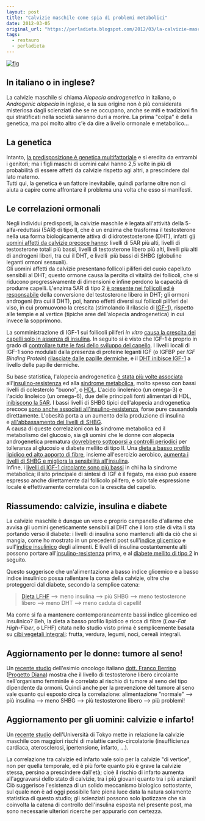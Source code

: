 ```yaml
---
layout: post
title: "Calvizie maschile come spia di problemi metabolici"
date: 2012-03-05
original_url: "https://perladieta.blogspot.com/2012/03/la-calvizie-maschile-evidenzia-problemi.html"
tags:
  - restauro
  - perladieta
---
```


[![fig](https://blogger.googleusercontent.com/img/b/R29vZ2xl/AVvXsEikiQfvuikgUHJJScEys7DIdFtSkwEsQ9iBVayYQIKtRI-DoTOqmg4LH1IbYOB7xTB92Qku9Qryv_9Z7_-q8cjlectagqhx5R2MvJ2rWuzAHxIA2KaIvuzRPBycZKWwDOIDVGZlaQqdKZc/s1600/Male+Androgenic+Alopecia_q360.png)](http://perladieta.blogspot.com/2012/03/la-calvizie-maschile-evidenzia-problemi.html)

## In italiano o in inglese?

La calvizie maschile si chiama *Alopecia androgenetica* in italiano, o *Androgenic alopecia* in inglese, e la sua origine non è più considerata misteriosa dagli scienziati che se ne occupano, anche se miti e tradizioni fin qui stratificati nella società saranno duri a morire. La prima "colpa" è della genetica, ma poi molto altro c'è da dire a livello ormonale e metabolico...

## La genetica

Intanto, [la predisposizione è genetica multifattoriale](http://www.ncbi.nlm.nih.gov/pubmed/15237265) e si eredita da entrambi i genitori; ma i figli maschi di uomini calvi hanno 2,5 volte in più di probabilità di essere affetti da calvizie rispetto agi altri, a prescindere dal lato materno.  
Tutti qui, la genetica è un fattore inevitabile, quindi parlarne oltre non ci aiuta a capire come affrontare il problema una volta che esso si manifesti.

## Le correlazioni ormonali

Negli individui predisposti, la calvizie maschile è legata all'attività della 5-alfa-reduttasi (5AR) di tipo II, che è un enzima che trasforma il testosterone nella usa forma biologicamente attiva di diidrotestosterone (DHT), infatti [gli uomini affetti da calvizie precoce hanno](http://www.ncbi.nlm.nih.gov/pubmed/14758568): livelli di 5AR più alti, livelli di testosterone totali più bassi, livelli di testosterone libero più alti, livelli più alti di androgeni liberi, tra cui il DHT, e livelli  più bassi di SHBG (globuline leganti ormoni sessuali).  
Gli uomini affetti da calvizie presentano follicoli piliferi del cuoio capelluto sensibili al DHT; questo ormone causa la perdita di vitalità dei follicoli, che si riducono progressivamente di dimensioni e infine perdono la capacità di produrre capelli. L'enzima 5AR di tipo 2 [è presente nei follicoli ed è responsabile](http://www.ncbi.nlm.nih.gov/pubmed/7834505) della conversione del testosterone libero in DHT; gli ormoni androgeni (tra cui il DHT), poi, hanno effetti diversi sui follicoli piliferi del viso, in cui promuovono la crescita (stimolando il rilascio di [IGF-1](http://perladieta.blogspot.com/2012/04/la-verita-sul-consumo-di-latte.html)), rispetto alle tempie e al vertice (tipiche aree dell'alopecia androgenetica) in cui invece la sopprimono.  
  
La somministrazione di IGF-1 sui follicoli piliferi *in vitro* [causa la crescita del capelli solo in assenza di insulina](http://www.ncbi.nlm.nih.gov/pubmed/8006448). In seguito si è visto che IGF-1 è proprio in grado di [controllare tutte le fasi dello sviluppo del capello](http://www.ncbi.nlm.nih.gov/pubmed/16297183). I livelli locali di IGF-1 sono modulati dalla presenza di proteine leganti IGF (o IGFBP per *IGF Binding Protein*) [rilasciate dalle papille dermiche](http://www.ncbi.nlm.nih.gov/pubmed/8648179), e il [DHT inibisce IGF-1](http://www.ncbi.nlm.nih.gov/pubmed/21839661) a livello delle papille dermiche.  
  
Su base statistica, l'alopecia androgenetica [è stata più volte associata](http://www.ncbi.nlm.nih.gov/pubmed/21221497) all'[insulino-resistenza](http://perladieta.blogspot.com/2012/01/lindice-glicemico-dei-carboidrati.html) ed alla [sindrome metabolica](http://perladieta.blogspot.com/2012/01/lindice-glicemico-dei-carboidrati.html), molto spesso con bassi livelli di colesterolo "buono", o [HDL](http://it.wikipedia.org/wiki/Lipoproteine_ad_alta_densit%C3%A0). L'acido linolenico (un omega-3) e l'acido linoleico (un omega-6), due delle principali fonti alimentari di HDL, [inibiscono la 5AR](http://www.ncbi.nlm.nih.gov/pubmed/1637346). I bassi livelli di SHBG tipici dell'alopecia androgenetica precoce [sono anche associati all'insulino-resistenza](http://www.ncbi.nlm.nih.gov/pubmed/1958579), forse pure causandola direttamente. L'obesità porta a un aumento della produzione di insulina e [all'abbassamento dei livelli di SHBG](http://www.ncbi.nlm.nih.gov/pubmed/7962291).  
A causa di queste correlazioni con la sindrome metabolica ed il metabolismo del glucosio, sia gli uomini che le donne con alopecia androgenetica prematura [dovrebbero sottoporsi a controlli periodici](http://www.ncbi.nlm.nih.gov/pubmed/16552990) per tolleranza al glucosio e diabete mellito di tipo II. Una [dieta a basso profilo lipidico ed alto apporto di fibre](http://perladieta.blogspot.com/2012/07/piano-dietetico-personalizzato.html), insieme all'esercizio aerobico, [aumenta i livelli di SHBG e migliora la sensibilità all'insulina](http://www.ncbi.nlm.nih.gov/pubmed/11525592).  
Infine, i [livelli di IGF-1 circolante sono più bassi](http://www.ncbi.nlm.nih.gov/pubmed/19902049) in chi ha la sindrome metabolica; il sito principale di sintesi di IGF è il fegato, ma esso può essere espresso anche direttamente dal follicolo pilifero, e solo tale espressione locale è effettivamente correlata con la crescita del capello.

## Riassumendo: calvizie, insulina e diabete

La calvizie maschile è dunque un vero e proprio campanello d'allarme che avvisa gli uomini geneticamente sensibili al DHT che il loro stile di vita li sta portando verso il diabete: i livelli di insulina sono mantenuti alti da ciò che si mangia, come ho mostrato in un precedenti post sull'[indice glicemico](http://perladieta.blogspot.com/2012/01/lindice-glicemico-dei-carboidrati.html) e sull'[indice insulinico](http://perladieta.blogspot.com/2012/09/lindice-insulinico-degli-alimenti.html) degli alimenti. E livelli di insulina costantemente alti possono portare all'[insulino-resistenza](http://it.wikipedia.org/wiki/Insulinoresistenza) prima, e al [diabete mellito di tipo 2](http://it.wikipedia.org/wiki/Diabete_mellito_di_tipo_2) in seguito.

Questo suggerisce che un'alimentazione a basso indice glicemico e a basso indice insulinico possa rallentare la corsa della calvizie, oltre che proteggerci dal diabete, secondo la semplice catena:  
> [Dieta LFHF](http://perladieta.blogspot.com/2012/07/piano-dietetico-personalizzato.html) --> meno insulina --> più SHBG --> meno testosterone libero --> meno DHT --> meno caduta di capelli!

Ma come si fa a mantenere contemporaneamente bassi indice glicemico ed insulinico? Beh, la dieta a basso profilo lipidico e ricca di fibre (*Low-Fat High-Fiber*, o LFHF) citata nello studio visto prima è semplicemente basata su [cibi vegetali integrali](http://perladieta.blogspot.it/2012/03/lalimentazione-vegana.html): frutta, verdura, legumi, noci, cereali integrali.

## Aggiornamento per le donne: tumore al seno!

Un [recente studio](http://www.ncbi.nlm.nih.gov/pubmed/23241075) dell'esimio oncologo italiano [dott. Franco Berrino](https://www.youtube.com/playlist?list=PLA9FB2D47E3331D1D) ([Progetto Diana](http://www.istitutotumori.mi.it/istituto/cittadino/cascinaRosa.asp)) mostra che il livello di testosterone libero circolante nell'organismo femminile è correlato al rischio di tumore al seno del tipo dipendente da ormoni. Quindi anche per la prevenzione del tumore al seno vale quanto qui esposto circa la correlazione: alimentazione "normale" --> più insulina --> meno SHBG --> più testosterone libero --> più problemi!  
  

## Aggiornamento per gli uomini: calvizie e infarto!

Un [recente studio](http://bmjopen.bmj.com/content/3/4/e002537.short) dell'Università di Tokyo mette in relazione la calvizie maschile con maggiori rischi di malattie cardio-circolatorie (insufficienza cardiaca, aterosclerosi, ipertensione, infarto, ...).

La correlazione tra calvizie ed infarto vale solo per la calvizie "di vertice", non per quella temporale, ed è più forte quanto più è grave la calvizie stessa, persino a prescindere dall'età; cioè il rischio di infarto aumenta all'aggravarsi dello stato di calvizie, tra i più giovani quanto tra i più anziani!  
Ciò suggerisce l'esistenza di un solido meccanismo biologico sottostante, sul quale non è ad oggi possibile fare piena luce data la natura solamente statistica di questo studio; gli scienziati possono solo ipotizzare che sia coinvolta la catena di controllo dell'insulina esposta nel presente post, ma sono necessarie ulteriori ricerche per appurarlo con certezza.
